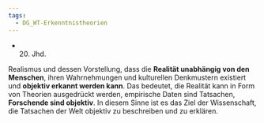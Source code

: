 ```yaml
---
tags:
  - DG_WT-Erkenntnistheorien
---
```


- 20. Jhd.

Realismus und dessen Vorstellung, dass die **Realität unabhängig von den Menschen**, ihren Wahrnehmungen und kulturellen Denkmustern existiert und **objektiv erkannt werden kann**. Das bedeutet, die Realität kann in Form von Theorien ausgedrückt werden, empirische Daten sind Tatsachen, **Forschende sind objektiv**. In diesem Sinne ist es das Ziel der Wissenschaft, die Tatsachen der Welt objektiv zu beschreiben und zu erklären.
